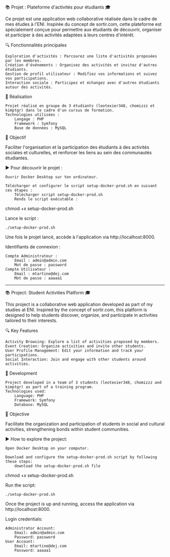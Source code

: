 📚 Projet : Plateforme d'activités pour étudiants 🎓

Ce projet est une application web collaborative réalisée dans le cadre de mes études à l'ENI. Inspirée du concept de sortir.com, cette plateforme est spécialement conçue pour permettre aux étudiants de découvrir, organiser et participer à des activités adaptées à leurs centres d'intérêt.

🔍 Fonctionnalités principales

    Exploration d'activités : Parcourez une liste d'activités proposées par les membres.
    Création d'événements : Organisez des activités et invitez d'autres étudiants.
    Gestion de profil utilisateur : Modifiez vos informations et suivez vos participations.
    Interaction sociale : Participez et échangez avec d'autres étudiants autour des activités.

👥 Réalisation

    Projet réalisé en groupe de 3 étudiants (leotexier348, chomizzz et kimptgr) dans le cadre d'un cursus de formation.
    Technologies utilisées :
        Langage : PHP
        Framework : Symfony
        Base de données : MySQL

🎯 Objectif

Faciliter l'organisation et la participation des étudiants à des activités sociales et culturelles, et renforcer les liens au sein des communautés étudiantes.

▶️ Pour découvrir le projet :

    Ouvrir Docker Desktop sur ton ordinateur.

    Télécharger et configurer le script setup-docker-prod.sh en suivant ces étapes :
        Télécharger script setup-docker-prod.sh
        Rends le script exécutable :

chmod +x setup-docker-prod.sh

Lance le script :

    ./setup-docker-prod.sh

Une fois le projet lancé, accède à l'application via http://localhost:8000.

Identifiants de connexion :

    Compte Administrateur :
        Email : admin@admin.com
        Mot de passe : password
    Compte Utilisateur :
        Email : mtartine@dej.com
        Mot de passe : aaaaa1

-------------------------------------------------------------------------------------------------

📚 Project: Student Activities Platform 🎓

This project is a collaborative web application developed as part of my studies at ENI. Inspired by the concept of sortir.com, this platform is designed to help students discover, organize, and participate in activities tailored to their interests.

🔍 Key Features

    Activity Browsing: Explore a list of activities proposed by members.
    Event Creation: Organize activities and invite other students.
    User Profile Management: Edit your information and track your participations.
    Social Interaction: Join and engage with other students around activities.

👥 Development

    Project developed in a team of 3 students (leotexier348, chomizzz and kimptgr) as part of a training program.
    Technologies used:
        Language: PHP
        Framework: Symfony
        Database: MySQL

🎯 Objective

Facilitate the organization and participation of students in social and cultural activities, strengthening bonds within student communities.

▶️ How to explore the project:

    Open Docker Desktop on your computer.

    Download and configure the setup-docker-prod.sh script by following these steps:
        download the setup-docker-prod.sh file

chmod +x setup-docker-prod.sh

Run the script:

    ./setup-docker-prod.sh

Once the project is up and running, access the application via http://localhost:8000.

Login credentials:

    Administrator Account:
        Email: admin@admin.com
        Password: password
    User Account:
        Email: mtartine@dej.com
        Password: aaaaa1
